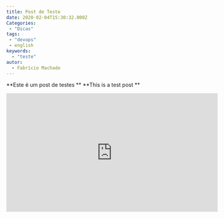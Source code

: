 ```yaml
---
title: Post de Teste
date: 2020-02-04T15:30:32.000Z
Categories:
 - "Dicas"
tags:
 - "devops"
 - english
keywords:
  - "teste"
autor:
  - Fabrício Machado
---
```

**Este é um post de testes **
**This is a test post **


 <iframe width="560" height="315" src="https://www.youtube-nocookie.com/embed/-wbtj11Mqvk" frameborder="0" allow="accelerometer; autoplay; encrypted-media; gyroscope; picture-in-picture" allowfullscreen></iframe>
